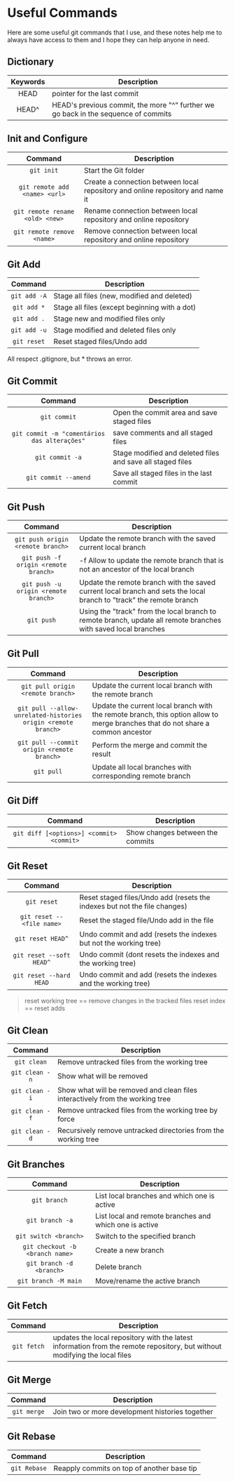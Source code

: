 # Useful Commands

Here are some useful git commands that I use, and these notes help me to always have access to them and I hope they can help anyone in need.

## Dictionary

Keywords | Description
:---: | ---
HEAD | pointer for the last commit
HEAD^ | HEAD's previous commit, the more "^" further we go back in the sequence of commits

## Init and Configure

Command | Description
:---: | ---
`git init` | Start the Git folder
`git remote add <name> <url>` | Create a connection between local repository and online repository and name it
`git remote rename <old> <new>` | Rename connection between local repository and online repository
`git remote remove <name>` | Remove connection between local repository and online repository

## Git Add

Command | Description
:---: | ---
`git add -A` | Stage all files (new, modified and deleted)
`git add *` | Stage all files (except beginning with a dot)
`git add .` | Stage new and modified files only
`git add -u` | Stage modified and deleted files only
`git reset` | Reset staged files/Undo add

All respect .gitignore, but * throws an error.

## Git Commit

Command | Description
:---: | ---
`git commit` | Open the commit area and save staged files
`git commit -m "comentários das alterações"` | save comments and all staged files
`git commit -a` | Stage modified and deleted files and save all staged files
`git commit --amend` | Save all staged files in the last commit

## Git Push

Command | Description
:---: | ---
`git push origin <remote branch>` | Update the remote branch with the saved current local branch
`git push -f origin <remote branch>` | -f Allow to update the remote branch that is not an ancestor of the local branch
`git push -u origin <remote branch>` | Update the remote branch with the saved current local branch and sets the local branch to "track" the remote branch
`git push` | Using the "track" from the local branch to remote branch, update all remote branches with saved local branches

## Git Pull

Command | Description
:---: | ---
`git pull origin <remote branch>` | Update the current local branch with the remote branch
`git pull --allow-unrelated-histories origin <remote branch>` | Update the current local branch with the remote branch, this option allow to merge branches that do not share a common ancestor
`git pull --commit origin <remote branch>` | Perform the merge and commit the result
`git pull` | Update all local branches with corresponding remote branch

## Git Diff

Command | Description
:---: | ---
`git diff [<options>] <commit> <commit>` | Show changes between the commits

## Git Reset

Command | Description
:---: | ---
`git reset` | Reset staged files/Undo add (resets the indexes but not the file changes)
`git reset -- <file name>` | Reset the staged file/Undo add in the file
`git reset HEAD^` | Undo commit and add (resets the indexes but not the working tree)
`git reset --soft HEAD^` | Undo commit (dont resets the indexes and the working tree)
`git reset --hard HEAD` | Undo commit and add (resets the indexes and the working tree)

> reset working tree == remove changes in the tracked files
> reset index == reset adds

## Git Clean

Command | Description
:---: | ---
`git clean` | Remove untracked files from the working tree
`git clean -n` | Show what will be removed
`git clean -i` | Show what will be removed and clean files interactively from the working tree
`git clean -f` | Remove untracked files from the working tree by force
`git clean -d` | Recursively remove untracked directories from the working tree

## Git Branches

Command | Description
:---: | ---
`git branch` | List local branches and which one is active
`git branch -a` | List local and remote branches and which one is active
`git switch <branch>` | Switch to the specified branch
`git checkout -b <branch name>` | Create a new branch
`git branch -d <branch>` | Delete branch
`git branch -M main` | Move/rename the active branch

## Git Fetch

Command | Description
:---: | ---
`git fetch` | updates the local repository with the latest information from the remote repository, but without modifying the local files

## Git Merge

Command | Description
:---: | ---
`git merge` | Join two or more development histories together

## Git Rebase

Command | Description
:---: | ---
`git Rebase` | Reapply commits on top of another base tip